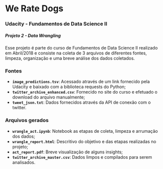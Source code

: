 # We Rate Dogs

### Udacity - Fundamentos de Data Science II
##### Projeto 2 - Data Wrangling

Esse projeto é parte do curso de Fundamentos de Data Science II realizado em Abril/2018 e consiste na coleta de 3 arquivos de diferentes fontes, limpeza, organização e  uma breve análise dos dados coletados.

### Fontes
-   **`image_predictions.tsv`**: Acessado através de um link fornecido pela Udacity e baixado com a biblioteca requests do Python;
-   **`twitter_archive_enhanced.csv`**: Fornecido no site do curso e efetuado o download do arquivo manualmente;
-   **`tweet_json.txt`**: Dados fornecidos através da API de conexão com o twitter.

### Arquivos gerados
-  **`wrangle_act.ipynb`**: Notebook as etapas de coleta, limpeza e arrumação dos dados;
-  **`wrangle_report.html`**: Descritivo do objetivo e das etapas realizadas no projeto;
-  **`act_report.pdf`**: Breve visualização de alguns insights; 
- **`twitter_archive_master.csv`**: Dados limpos e compilados para serem analisados. 
